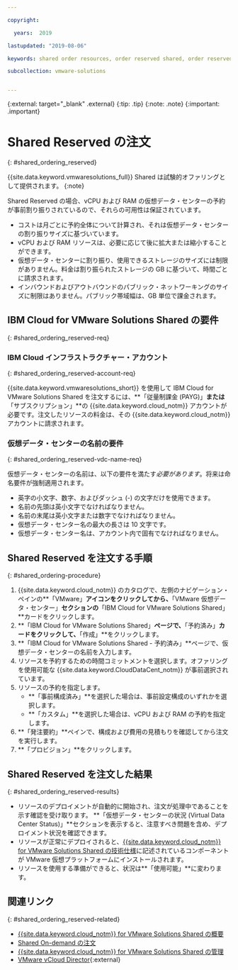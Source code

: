 ```yaml
---

copyright:

  years:  2019

lastupdated: "2019-08-06"

keywords: shared order resources, order reserved shared, order reserved resources

subcollection: vmware-solutions


---
```


{:external: target="_blank" .external}
{:tip: .tip}
{:note: .note}
{:important: .important}

# Shared Reserved の注文
{: #shared_ordering_reserved}

{{site.data.keyword.vmwaresolutions_full}} Shared は試験的オファリングとして提供されます。
{:note}

Shared Reserved の場合、vCPU および RAM の仮想データ・センターの予約が事前割り振りされているので、それらの可用性は保証されています。
* コストは月ごとに予約全体について計算され、それは仮想データ・センターの割り振りサイズに基づいています。
* vCPU および RAM リソースは、必要に応じて後に拡大または縮小することができます。
* 仮想データ・センターに割り振り、使用できるストレージのサイズには制限がありません。料金は割り振られたストレージの GB に基づいて、時間ごとに請求されます。
* インバウンドおよびアウトバウンドのパブリック・ネットワーキングのサイズに制限はありません。パブリック帯域幅は、GB 単位で課金されます。

## IBM Cloud for VMware Solutions Shared の要件
{: #shared_ordering_reserved-req}

### IBM Cloud インフラストラクチャー・アカウント
{: #shared_ordering_reserved-account-req}

{{site.data.keyword.vmwaresolutions_short}} を使用して IBM Cloud for VMware Solutions Shared を注文するには、**「従量制課金 (PAYG)」**または**「サブスクリプション」**の {{site.data.keyword.cloud_notm}} アカウントが必要です。注文したリソースの料金は、その {{site.data.keyword.cloud_notm}} アカウントに請求されます。

### 仮想データ・センターの名前の要件
{: #shared_ordering_reserved-vdc-name-req}

仮想データ・センターの名前は、以下の要件を満たす*必要があります*。将来は命名要件が強制適用されます。
* 英字の小文字、数字、およびダッシュ (-) の文字だけを使用できます。
* 名前の先頭は英小文字でなければなりません。
* 名前の末尾は英小文字または数字でなければなりません。
* 仮想データ・センター名の最大の長さは 10 文字です。
* 仮想データ・センター名は、アカウント内で固有でなければなりません。

## Shared Reserved を注文する手順
{: #shared_ordering-procedure}

1. {{site.data.keyword.cloud_notm}} のカタログで、左側のナビゲーション・ペインの**「VMware」**アイコンをクリックしてから、**「VMware 仮想データ・センター」**セクションの**「IBM Cloud for VMware Solutions Shared」**カードをクリックします。
2. **「IBM Cloud for VMware Solutions Shared」**ページで、**「予約済み」**カードをクリックして、**「作成」**をクリックします。
3. **「IBM Cloud for VMware Solutions Shared - 予約済み」**ページで、仮想データ・センターの名前を入力します。
4. リソースを予約するための時間コミットメントを選択します。オファリングを使用可能な {{site.data.keyword.CloudDataCent_notm}} が事前選択されています。
5. リソースの予約を指定します。
    * **「事前構成済み」**を選択した場合は、事前設定構成のいずれかを選択します。
    * **「カスタム」**を選択した場合は、vCPU および RAM の予約を指定します。
6. **「発注要約」**ペインで、構成および費用の見積もりを確認してから注文を実行します。
7. **「プロビジョン」**をクリックします。

## Shared Reserved を注文した結果
{: #shared_ordering_reserved-results}

* リソースのデプロイメントが自動的に開始され、注文が処理中であることを示す確認を受け取ります。 **「仮想データ・センターの状況 (Virtual Data Center Status)」**セクションを表示すると、注意すべき問題を含め、デプロイメント状況を確認できます。
* リソースが正常にデプロイされると、[{{site.data.keyword.cloud_notm}} for VMware Solutions Shared の技術仕様](/docs/services/vmwaresolutions/services?topic=vmware-solutions-shared_overview#shared_overview-specs)に記述されているコンポーネントが VMware 仮想プラットフォームにインストールされます。
* リソースを使用する準備ができると、状況は**「使用可能」**に変わります。

## 関連リンク
{: #shared_ordering_reserved-related}

* [{{site.data.keyword.cloud_notm}} for VMware Solutions Shared の概要](/docs/services/vmwaresolutions/services?topic=vmware-solutions-shared_overview)
* [Shared On-demand の注文](/docs/services/vmwaresolutions/services?topic=vmware-solutions-shared_ordering_ondemand)
* [{{site.data.keyword.cloud_notm}} for VMware Solutions Shared の管理](/docs/services/vmwaresolutions/services?topic=vmware-solutions-shared_managing)
* [VMware vCloud Director](https://www.vmware.com/ca/products/vcloud-director.html){:external}
